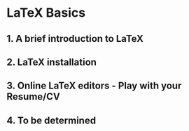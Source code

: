 # LaTeX Basics 

## 1. A brief introduction to LaTeX

## 2. LaTeX installation 

## 3. Online LaTeX editors - Play with your Resume/CV 

## 4. To be determined